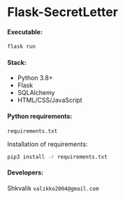 # Flask-SecretLetter

#### Executable:
```bash
flask run
```

#### Stack:
* Python 3.8+
* Flask
* SQLAlchemy
* HTML/CSS/JavaScript

#### Python requirements:
`requirements.txt`

Installation of requirements:  
```bash
pip3 install -r requirements.txt
```

#### Developers:
Shkvalik
`valikko2004@gmail.com`
